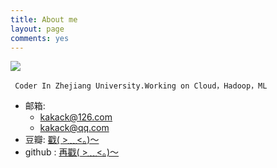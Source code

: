 ```yaml
---
title: About me
layout: page
comments: yes
---
```

  
![](http://img.hb.aicdn.com/2fff42ce61c48d8caf8698b2b3c9ea43a1bddeae107fa-9hsUek_fw658)




     Coder In Zhejiang University.Working on Cloud，Hadoop，ML
                      
                      
- 邮箱:  
  + kakack@126.com  
  + kakack@qq.com  
- 豆瓣: [戳( >﹏<。)～](http://www.douban.com/people/kakack/)  
- github : [再戳( >﹏<。)～](https://github.com/kakack)  

